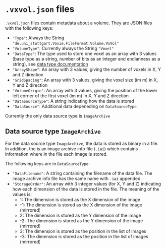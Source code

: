 `.vxvol.json` files
===================

`.vxvol.json` files contain metadata about a volume. They are JSON files with
the following keys:

- `"Type"`: Always the String `"de.uni_stuttgart.Voxie.FileFormat.Volume.VxVol"`
- `"VolumeType"`: Currently always the String `"Voxel"`
- `"DataType"`: The type used to store one voxel as an array with 3 values (base type as a string, number of bits as an integer and endianness as a string), see [data type documentation](voxie:///help/topic/data-types)
- `"ArrayShape"`: An array with 3 values, giving the number of voxels in X, Y and Z direction
- `"GridSpacing"`: An array with 3 values, giving the voxel size (im m) in X, Y and Z direction
- `"VolumeOrigin"`: An array with 3 values, giving the position of the lower left corner of the first voxel (im m) in X, Y and Z direction
- `"DataSourceType"`: A string indicating how the data is stored
- `"DataSource"`: Additional data depeneding on `DataSourceType`

Currently the only data source type is `ImageArchive`


Data source type `ImageArchive`
-------------------------------

For the data source type `ImageArchive`, the data is stored as binary in a
file. In addition, the is an image archive info file (`.iai`) which contains
information where in the file each image is stored.

The following keys are in `DataSourceType`:
- `"DataFilename"`: A string containing the filename of the data file. The image archive info file has the same name with `.iai` appended.
- `"StorageOrder"`: An array with 3 integer values (for X, Y and Z) indicating how each dimension of the data is stored in the file. The meaning of the values is:
  - 1: The dimension is stored as the X dimension of the image
  - -1: The dimension is stored as the X dimension of the image (mirrored)
  - 2: The dimension is stored as the Y dimension of the image
  - -2: The dimension is stored as the Y dimension of the image (mirrored)
  - 3: The dimension is stored as the position in the list of images
  - -3: The dimension is stored as the position in the list of images (mirrored)

